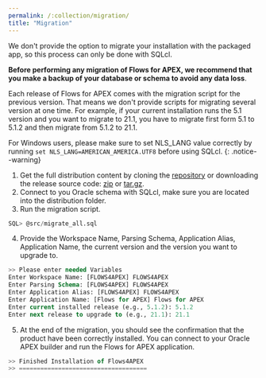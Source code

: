 ```yaml
---
permalink: /:collection/migration/
title: "Migration"
---
```

We don't provide the option to migrate your installation with the packaged app, so this process can only be done with SQLcl.

**Before performing any migration of Flows for APEX, we recommend that you make a backup of your database or schema to avoid any data loss**.

Each release of Flows for APEX comes with the migration script for the previous version. That means we don't provide scripts for migrating several version at one time. For example, if your current installation runs the 5.1 version and you want to migrate to 21.1, you have to migrate first form 5.1 to 5.1.2 and then migrate from 5.1.2 to 21.1.

For Windows users, please make sure to set NLS_LANG value correctly by running `set NLS_LANG=AMERICAN_AMERICA.UTF8` before using SQLcl.
{: .notice--warning}

1. Get the full distribution content by cloning the [repository](https://github.com/flowsforapex/apex-flowsforapex) or downloading the release source code: [zip](https://github.com/flowsforapex/apex-flowsforapex/archive/refs/tags/v21.1.zip) or [tar.gz](https://github.com/flowsforapex/apex-flowsforapex/archive/refs/tags/v21.1.tar.gz).
2. Connect to you Oracle schema with SQLcl, make sure you are located into the distribution folder.
3. Run the migration script.
```sql
SQL> @src/migrate_all.sql
```
4. Provide the Workspace Name, Parsing Schema, Application Alias, Application Name, the current version and the version you want to upgrade to.
```sql
>> Please enter needed Variables
Enter Workspace Name: [FLOWS4APEX] FLOWS4APEX
Enter Parsing Schema: [FLOWS4APEX] FLOWS4APEX
Enter Application Alias: [FLOWS4APEX] FLOWS4APEX
Enter Application Name: [Flows for APEX] Flows for APEX
Enter current installed release (e.g., 5.1.2): 5.1.2
Enter next release to upgrade to (e.g., 21.1): 21.1
```
5. At the end of the migration, you should see the confirmation that the product have been correctly installed. You can connect to your Oracle APEX builder and run the Flows for APEX application.
```sql
>> Finished Installation of Flows4APEX
>> ====================================
```